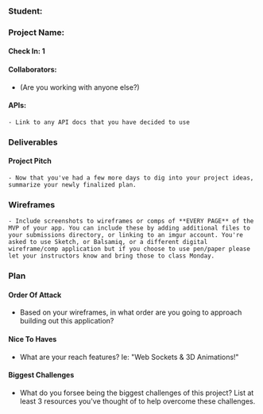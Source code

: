 ### Student:

### Project Name:  

#### Check In: 1  

#### Collaborators:  
  - (Are you working with anyone else?)



#### APIs:  
    - Link to any API docs that you have decided to use

### Deliverables  

#### Project Pitch  
    - Now that you've had a few more days to dig into your project ideas, summarize your newly finalized plan.

### Wireframes  
    - Include screenshots to wireframes or comps of **EVERY PAGE** of the MVP of your app. You can include these by adding additional files to your submissions directory, or linking to an imgur account. You're asked to use Sketch, or Balsamiq, or a different digital wireframe/comp application but if you choose to use pen/paper please let your instructors know and bring those to class Monday.

### Plan  

#### Order Of Attack  
  - Based on your wireframes, in what order are you going to approach building out this application?

#### Nice To Haves   
  - What are your reach features? Ie: "Web Sockets & 3D Animations!"

#### Biggest Challenges  
  - What do you forsee being the biggest challenges of this project? List at least 3 resources you've thought of to help overcome these challenges.
